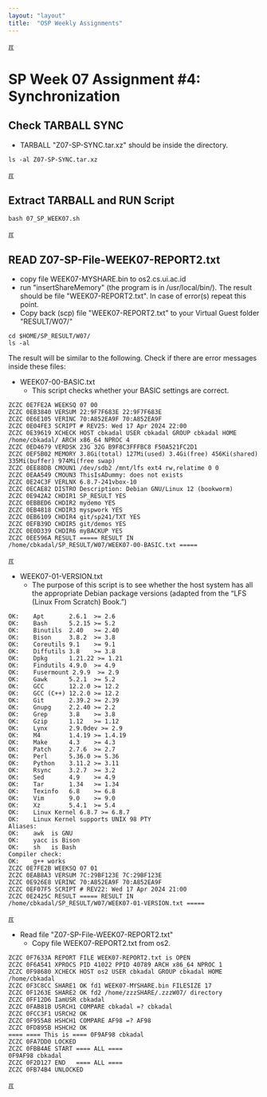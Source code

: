 ```yaml
---
layout: "layout"
title:  "OSP Weekly Assignments"
---
```


[&#x213C;](#idxXXX)<br id="idx000">

# SP Week 07 Assignment #4: Synchronization

## Check TARBALL SYNC

* TARBALL "Z07-SP-SYNC.tar.xz" should be inside the directory.

```
ls -al Z07-SP-SYNC.tar.xz

```

[&#x213C;](#)<br id="idx01">
## Extract TARBALL and RUN Script

```
bash 07_SP_WEEK07.sh

```

[&#x213C;](#)<br id="idx02">
## READ Z07-SP-File-WEEK07-REPORT2.txt
* copy file WEEK07-MYSHARE.bin to os2.cs.ui.ac.id
* run "insertShareMemory" (the program is in /usr/local/bin/).
  The result should be file "WEEK07-REPORT2.txt".
  In case of error(s) repeat this point.
* Copy back (scp) file "WEEK07-REPORT2.txt" to your Virtual Guest folder "RESULT/W07/"

```
cd $HOME/SP_RESULT/W07/
ls -al

```

The result will be similar to the following. Check if there are error messages inside these files:
* WEEK07-00-BASIC.txt
  * This script checks whether your BASIC settings are correct.

```
ZCZC 0E7FE2A WEEKSQ 07 00
ZCZC 0EB3840 VERSUM 22:9F7F683E 22:9F7F683E
ZCZC 0E6E105 VERINC 70:A852EA9F 70:A852EA9F
ZCZC 0E04FE3 SCRIPT # REV25: Wed 17 Apr 2024 22:00
ZCZC 0E39619 XCHECK HOST cbkadal USER cbkadal GROUP cbkadal HOME /home/cbkadal/ ARCH x86_64 NPROC 4
ZCZC 0ED4679 VERDSK 23G 32G B9F8C3FFFBC8 F50A521FC2D1
ZCZC 0EF5B02 MEMORY 3.8Gi(total) 127Mi(used) 3.4Gi(free) 456Ki(shared) 335Mi(buffer) 974Mi(free swap)
ZCZC 0EE88DB CMOUN1 /dev/sdb2 /mnt/lfs ext4 rw,relatime 0 0
ZCZC 0EAA549 CMOUN3 ThisIsADummy: does not exists
ZCZC 0E24C3F VERLNX 6.8.7-241vbox-10
ZCZC 0ECAE82 DISTRO Description: Debian GNU/Linux 12 (bookworm)
ZCZC 0E942A2 CHDIR1 SP_RESULT YES
ZCZC 0EBBED6 CHDIR2 mydemo YES
ZCZC 0EB4818 CHDIR3 myspwork YES
ZCZC 0EB6109 CHDIR4 git/sp241/TXT YES
ZCZC 0EFB39D CHDIR5 git/demos YES
ZCZC 0E0D339 CHDIR6 myBACKUP YES
ZCZC 0EE596A RESULT ===== RESULT IN /home/cbkadal/SP_RESULT/W07/WEEK07-00-BASIC.txt =====

```

[&#x213C;](#)<br id="idx03">

* WEEK07-01-VERSION.txt
  * The purpose of this script is to see whether the host system has all the appropriate
    Debian package versions (adapted from the “LFS (Linux From Scratch) Book.”)

```
OK:    Apt       2.6.1  >= 2.6
OK:    Bash      5.2.15 >= 5.2
OK:    Binutils  2.40   >= 2.40
OK:    Bison     3.8.2  >= 3.8
OK:    Coreutils 9.1    >= 9.1
OK:    Diffutils 3.8    >= 3.8
OK:    Dpkg      1.21.22 >= 1.21
OK:    Findutils 4.9.0  >= 4.9
OK:    Fusermount 2.9.9  >= 2.9
OK:    Gawk      5.2.1  >= 5.2
OK:    GCC       12.2.0 >= 12.2
OK:    GCC (C++) 12.2.0 >= 12.2
OK:    Git       2.39.2 >= 2.39
OK:    Gnupg     2.2.40 >= 2.2
OK:    Grep      3.8    >= 3.8
OK:    Gzip      1.12   >= 1.12
OK:    Lynx      2.9.0dev >= 2.9
OK:    M4        1.4.19 >= 1.4.19
OK:    Make      4.3    >= 4.3
OK:    Patch     2.7.6  >= 2.7
OK:    Perl      5.36.0 >= 5.36
OK:    Python    3.11.2 >= 3.11
OK:    Rsync     3.2.7  >= 3.2
OK:    Sed       4.9    >= 4.9
OK:    Tar       1.34   >= 1.34
OK:    Texinfo   6.8    >= 6.8
OK:    Vim       9.0    >= 9.0
OK:    Xz        5.4.1  >= 5.4
OK:    Linux Kernel 6.8.7 >= 6.8.7
OK:    Linux Kernel supports UNIX 98 PTY
Aliases:
OK:    awk  is GNU
OK:    yacc is Bison
OK:    sh   is Bash
Compiler check:
OK:    g++ works
ZCZC 0E7FE2B WEEKSQ 07 01
ZCZC 0EAB8A3 VERSUM 7C:29BF123E 7C:29BF123E
ZCZC 0E926E8 VERINC 70:A852EA9F 70:A852EA9F
ZCZC 0EF07F5 SCRIPT # REV22: Wed 17 Apr 2024 21:00
ZCZC 0E2425C RESULT ===== RESULT IN /home/cbkadal/SP_RESULT/W07/WEEK07-01-VERSION.txt =====

```

[&#x213C;](#)<br id="idx04">

* Read file "Z07-SP-File-WEEK07-REPORT2.txt"
  * Copy file WEEK07-REPORT2.txt from os2.

```
ZCZC 0F7633A REPORT FILE WEEK07-REPORT2.txt is OPEN
ZCZC 0F6A541 XPROCS PID 41022 PPID 40789 ARCH x86_64 NPROC 1
ZCZC 0F98680 XCHECK HOST os2 USER cbkadal GROUP cbkadal HOME /home/cbkadal
ZCZC 0F3C8CC SHARE1 OK fd1 WEEK07-MYSHARE.bin FILESIZE 17
ZCZC 0F1263E SHARE2 OK fd2 /home/zzzSHARE/.zzzW07/ directory
ZCZC 0FF12D6 IamUSR cbkadal
ZCZC 0FAB81B USRCH1 COMPARE cbkadal =? cbkadal
ZCZC 0FCC3F1 USRCH2 OK
ZCZC 0F955A8 HSHCH1 COMPARE AF98 =? AF98
ZCZC 0FD895B HSHCH2 OK
==== ==== This is ==== 0F9AF98 cbkadal
ZCZC 0FA7DD0 LOCKED
ZCZC 0FBB4AE START ==== ALL ====
0F9AF98 cbkadal
ZCZC 0F2D127 END   ==== ALL ====
ZCZC 0FB74B4 UNLOCKED

```

[&#x213C;](#)<br id="idxXXX">
<br>

